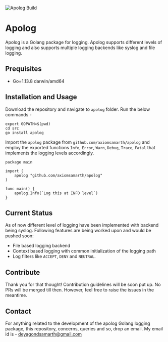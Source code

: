 
![Apolog Build](https://github.com/AxiomSamarth/apolog/workflows/workflow/badge.svg)

# Apolog
Apolog is a Golang package for logging. Apolog supports different levels of logging and also supports multiple logging backends like syslog and file logging. 

## Prequisites
- Go=1.13.8 darwin/amd64

## Installation and Usage
Download the repository and navigate to `apolog` folder. Run the below commands - 

```
export GOPATH=$(pwd)
cd src
go install apolog
```

Import the `apolog` package from `github.com/axiomsamarth/apolog` and employ the exported functions `Info`, `Error`, `Warn`, `Debug`, `Trace`, `Fatal` that implements the logging levels accordingly.

```
package main

import (
	apolog "github.com/axiomsamarth/apolog"
)

func main() {
	apolog.Info(`Log this at INFO level`)
}
```

## Current Status
As of now different level of logging have been implemented with backend being syslog. Following features are being worked upon and would be pushed soon:

- File based logging backend
- Context based logging with common initialization of the logging path
- Log filters like `ACCEPT`, `DENY` and `NEUTRAL`.

## Contribute
Thank you for that thought! Contribution guidelines will be soon put up. No PRs will be merged till then. However, feel free to raise the issues in the meantime.

## Contact
For anything related to the development of the apolog Golang logging package, this repository, concerns, queries and so, drop an email. My email id is - deyagondsamarth@gmail.com
